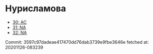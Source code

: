 # Нурисламова
- [30: AC](30.md)
- [31: NA](31.md)
- [32: NA](32.md)

Commit: 3597c97dadeae417470dd76dab3739e9fbe3646e
 fetched at: 20201126-083239
